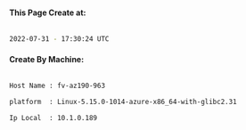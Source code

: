 
   
#### This Page Create at:

```bash

2022-07-31 - 17:30:24 UTC

```

#### Create By Machine:

```bash

Host Name : fv-az190-963

platform  : Linux-5.15.0-1014-azure-x86_64-with-glibc2.31

Ip Local  : 10.1.0.189

```

